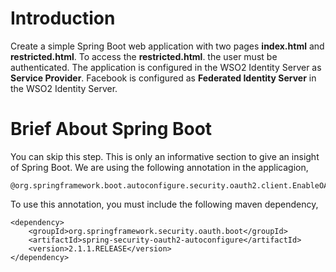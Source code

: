# Introduction 
Create a simple Spring Boot web application with two pages **index.html** and **restricted.html**. To access the **restricted.html**.
the user must be authenticated. The application is configured in the WSO2 Identity Server as **Service Provider**. Facebook is 
configured as **Federated Identity Server** in the WSO2 Identity Server.

# Brief About Spring Boot
You can skip this step. This is only an informative section to give an insight of Spring Boot. We are using the following annotation in the applicagion,
```
@org.springframework.boot.autoconfigure.security.oauth2.client.EnableOAuth2Sso
```

To use this annotation, you must include the following maven dependency,
```
<dependency>
    <groupId>org.springframework.security.oauth.boot</groupId>
    <artifactId>spring-security-oauth2-autoconfigure</artifactId>
    <version>2.1.1.RELEASE</version>
</dependency>
```
